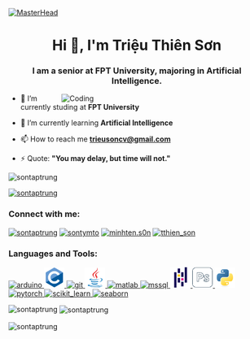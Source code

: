 [![MasterHead](https://media.wired.com/photos/5941ebf7e9030c15ddbcd8c2/master/w_2560%2Cc_limit/1CFAeP1I6qiU-ZMb-O4xyOA.gif)](https://github.com/sontaptrung)
<h1 align="center">Hi 👋, I'm Triệu Thiên Sơn</h1>
<h3 align="center">I am a senior at FPT University, majoring in Artificial Intelligence.</h3>
<img align="right" alt="Coding" width="400" src="https://media.giphy.com/media/v1.Y2lkPTc5MGI3NjExMGViZjBhYWQ4MjhlOWVlMDAyMDQ4MmNhNzU1OTNmMDVmNjBkZmVkNiZjdD1n/qgQUggAC3Pfv687qPC/giphy.gif">

- 🔭 I’m currently studing at  **FPT University**

- 🌱 I’m currently learning **Artificial Intelligence**

- 📫 How to reach me **trieusoncv@gmail.com**

- ⚡ Quote: **"You may delay, but time will not."**


<p align="left"> <img src="https://komarev.com/ghpvc/?username=sontaptrung&label=Profile%20views&color=0e75b6&style=flat" alt="sontaptrung" /> </p>

<p align="left"> <a href="https://github.com/ryo-ma/github-profile-trophy"><img src="https://github-profile-trophy.vercel.app/?username=sontaptrung" alt="sontaptrung" /></a> </p>

<h3 align="left">Connect with me:</h3>
<p align="left">
<a href="https://linkedin.com/in/sontaptrung" target="blank"><img align="center" src="https://raw.githubusercontent.com/rahuldkjain/github-profile-readme-generator/master/src/images/icons/Social/linked-in-alt.svg" alt="sontaptrung" height="30" width="40" /></a>
<a href="https://kaggle.com/sontymto" target="blank"><img align="center" src="https://raw.githubusercontent.com/rahuldkjain/github-profile-readme-generator/master/src/images/icons/Social/kaggle.svg" alt="sontymto" height="30" width="40" /></a>
<a href="https://fb.com/minhten.s0n" target="blank"><img align="center" src="https://raw.githubusercontent.com/rahuldkjain/github-profile-readme-generator/master/src/images/icons/Social/facebook.svg" alt="minhten.s0n" height="30" width="40" /></a>
<a href="https://www.instagram.com/silly_1l/" target="blank"><img align="center" src="https://raw.githubusercontent.com/rahuldkjain/github-profile-readme-generator/master/src/images/icons/Social/instagram.svg" alt="tthien_son" height="30" width="40" /></a>
</p>

<h3 align="left">Languages and Tools:</h3>
<p align="left"> <a href="https://www.arduino.cc/" target="_blank" rel="noreferrer"> <img src="https://cdn.worldvectorlogo.com/logos/arduino-1.svg" alt="arduino" width="40" height="40"/> </a> <a href="https://www.cprogramming.com/" target="_blank" rel="noreferrer"> <img src="https://raw.githubusercontent.com/devicons/devicon/master/icons/c/c-original.svg" alt="c" width="40" height="40"/> </a> <a href="https://git-scm.com/" target="_blank" rel="noreferrer"> <img src="https://www.vectorlogo.zone/logos/git-scm/git-scm-icon.svg" alt="git" width="40" height="40"/> </a> <a href="https://www.java.com" target="_blank" rel="noreferrer"> <img src="https://raw.githubusercontent.com/devicons/devicon/master/icons/java/java-original.svg" alt="java" width="40" height="40"/> </a> <a href="https://www.mathworks.com/" target="_blank" rel="noreferrer"> <img src="https://upload.wikimedia.org/wikipedia/commons/2/21/Matlab_Logo.png" alt="matlab" width="40" height="40"/> </a> <a href="https://www.microsoft.com/en-us/sql-server" target="_blank" rel="noreferrer"> <img src="https://www.svgrepo.com/show/303229/microsoft-sql-server-logo.svg" alt="mssql" width="40" height="40"/> </a> <a href="https://pandas.pydata.org/" target="_blank" rel="noreferrer"> <img src="https://raw.githubusercontent.com/devicons/devicon/2ae2a900d2f041da66e950e4d48052658d850630/icons/pandas/pandas-original.svg" alt="pandas" width="40" height="40"/> </a> <a href="https://www.photoshop.com/en" target="_blank" rel="noreferrer"> <img src="https://raw.githubusercontent.com/devicons/devicon/master/icons/photoshop/photoshop-line.svg" alt="photoshop" width="40" height="40"/> </a> <a href="https://www.python.org" target="_blank" rel="noreferrer"> <img src="https://raw.githubusercontent.com/devicons/devicon/master/icons/python/python-original.svg" alt="python" width="40" height="40"/> </a> <a href="https://pytorch.org/" target="_blank" rel="noreferrer"> <img src="https://www.vectorlogo.zone/logos/pytorch/pytorch-icon.svg" alt="pytorch" width="40" height="40"/> </a> <a href="https://scikit-learn.org/" target="_blank" rel="noreferrer"> <img src="https://upload.wikimedia.org/wikipedia/commons/0/05/Scikit_learn_logo_small.svg" alt="scikit_learn" width="40" height="40"/> </a> <a href="https://seaborn.pydata.org/" target="_blank" rel="noreferrer"> <img src="https://seaborn.pydata.org/_images/logo-mark-lightbg.svg" alt="seaborn" width="40" height="40"/> </a> </p>

<p><img align="left" src="https://github-readme-stats.vercel.app/api/top-langs?username=sontaptrung&show_icons=true&locale=en&layout=compact" alt="sontaptrung" /></p>

<p>&nbsp;<img align="center" src="https://github-readme-stats.vercel.app/api?username=sontaptrung&show_icons=true&locale=en" alt="sontaptrung" /></p>

<p><img align="center" src="https://github-readme-streak-stats.herokuapp.com/?user=sontaptrung&" alt="sontaptrung" /></p>
